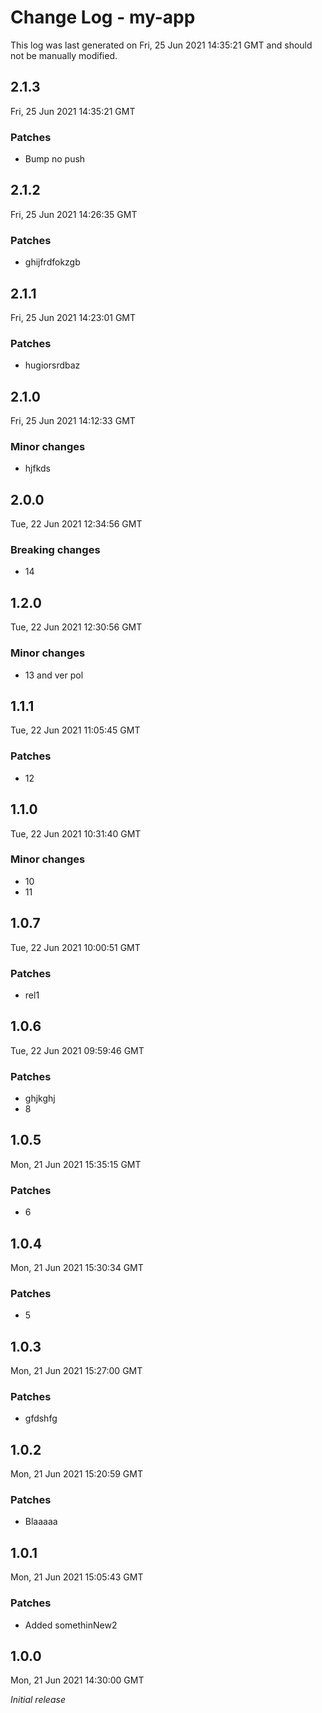 # Change Log - my-app

This log was last generated on Fri, 25 Jun 2021 14:35:21 GMT and should not be manually modified.

## 2.1.3
Fri, 25 Jun 2021 14:35:21 GMT

### Patches

- Bump no push

## 2.1.2
Fri, 25 Jun 2021 14:26:35 GMT

### Patches

- ghijfrdfokzgb

## 2.1.1
Fri, 25 Jun 2021 14:23:01 GMT

### Patches

- hugiorsrdbaz

## 2.1.0
Fri, 25 Jun 2021 14:12:33 GMT

### Minor changes

- hjfkds

## 2.0.0
Tue, 22 Jun 2021 12:34:56 GMT

### Breaking changes

- 14

## 1.2.0
Tue, 22 Jun 2021 12:30:56 GMT

### Minor changes

- 13 and ver pol

## 1.1.1
Tue, 22 Jun 2021 11:05:45 GMT

### Patches

- 12

## 1.1.0
Tue, 22 Jun 2021 10:31:40 GMT

### Minor changes

- 10
- 11

## 1.0.7
Tue, 22 Jun 2021 10:00:51 GMT

### Patches

- rel1

## 1.0.6
Tue, 22 Jun 2021 09:59:46 GMT

### Patches

- ghjkghj
- 8

## 1.0.5
Mon, 21 Jun 2021 15:35:15 GMT

### Patches

- 6

## 1.0.4
Mon, 21 Jun 2021 15:30:34 GMT

### Patches

- 5

## 1.0.3
Mon, 21 Jun 2021 15:27:00 GMT

### Patches

- gfdshfg

## 1.0.2
Mon, 21 Jun 2021 15:20:59 GMT

### Patches

- Blaaaaa

## 1.0.1
Mon, 21 Jun 2021 15:05:43 GMT

### Patches

- Added somethinNew2

## 1.0.0
Mon, 21 Jun 2021 14:30:00 GMT

_Initial release_

